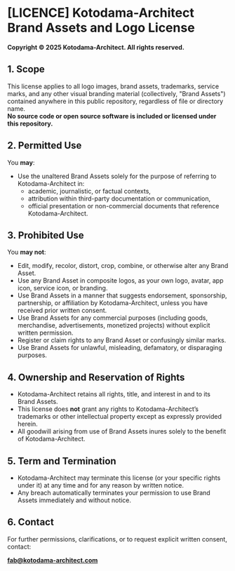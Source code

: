 # [LICENCE] Kotodama-Architect Brand Assets and Logo License

**Copyright © 2025 Kotodama-Architect. All rights reserved.**

## 1. Scope

This license applies to all logo images, brand assets, trademarks, service marks, and any other visual branding material (collectively, "Brand Assets") contained anywhere in this public repository, regardless of file or directory name.  
**No source code or open source software is included or licensed under this repository.**

## 2. Permitted Use

You **may**:
- Use the unaltered Brand Assets solely for the purpose of referring to Kotodama-Architect in:
  - academic, journalistic, or factual contexts,
  - attribution within third-party documentation or communication,
  - official presentation or non-commercial documents that reference Kotodama-Architect.

## 3. Prohibited Use

You **may not**:
- Edit, modify, recolor, distort, crop, combine, or otherwise alter any Brand Asset.
- Use any Brand Asset in composite logos, as your own logo, avatar, app icon, service icon, or branding.
- Use Brand Assets in a manner that suggests endorsement, sponsorship, partnership, or affiliation by Kotodama-Architect, unless you have received prior written consent.
- Use Brand Assets for any commercial purposes (including goods, merchandise, advertisements, monetized projects) without explicit written permission.
- Register or claim rights to any Brand Asset or confusingly similar marks.
- Use Brand Assets for unlawful, misleading, defamatory, or disparaging purposes.

## 4. Ownership and Reservation of Rights

- Kotodama-Architect retains all rights, title, and interest in and to its Brand Assets.
- This license does **not** grant any rights to Kotodama-Architect’s trademarks or other intellectual property except as expressly provided herein.
- All goodwill arising from use of Brand Assets inures solely to the benefit of Kotodama-Architect.

## 5. Term and Termination

- Kotodama-Architect may terminate this license (or your specific rights under it) at any time and for any reason by written notice.
- Any breach automatically terminates your permission to use Brand Assets immediately and without notice.

## 6. Contact

For further permissions, clarifications, or to request explicit written consent, contact:

**fab@kotodama-architect.com**

